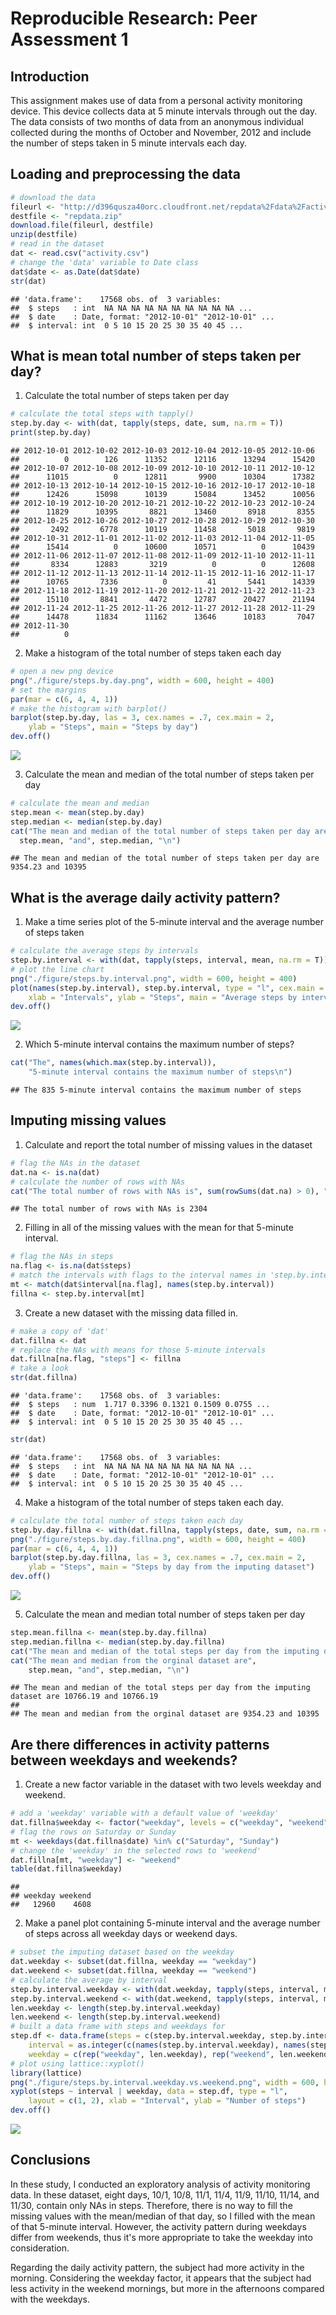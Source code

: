 # Reproducible Research: Peer Assessment 1
## Introduction
This assignment makes use of data from a personal activity monitoring device. 
This device collects data at 5 minute intervals through out the day. The data 
consists of two months of data from an anonymous individual collected during 
the months of October and November, 2012 and include the number of steps taken 
in 5 minute intervals each day.

## Loading and preprocessing the data

```r
# download the data
fileurl <- "http://d396qusza40orc.cloudfront.net/repdata%2Fdata%2Factivity.zip"
destfile <- "repdata.zip"
download.file(fileurl, destfile)
unzip(destfile)
# read in the dataset
dat <- read.csv("activity.csv")
# change the 'data' variable to Date class
dat$date <- as.Date(dat$date)
str(dat)
```

```
## 'data.frame':	17568 obs. of  3 variables:
##  $ steps   : int  NA NA NA NA NA NA NA NA NA NA ...
##  $ date    : Date, format: "2012-10-01" "2012-10-01" ...
##  $ interval: int  0 5 10 15 20 25 30 35 40 45 ...
```


## What is mean total number of steps taken per day?
1. Calculate the total number of steps taken per day

```r
# calculate the total steps with tapply()
step.by.day <- with(dat, tapply(steps, date, sum, na.rm = T))
print(step.by.day)
```

```
## 2012-10-01 2012-10-02 2012-10-03 2012-10-04 2012-10-05 2012-10-06 
##          0        126      11352      12116      13294      15420 
## 2012-10-07 2012-10-08 2012-10-09 2012-10-10 2012-10-11 2012-10-12 
##      11015          0      12811       9900      10304      17382 
## 2012-10-13 2012-10-14 2012-10-15 2012-10-16 2012-10-17 2012-10-18 
##      12426      15098      10139      15084      13452      10056 
## 2012-10-19 2012-10-20 2012-10-21 2012-10-22 2012-10-23 2012-10-24 
##      11829      10395       8821      13460       8918       8355 
## 2012-10-25 2012-10-26 2012-10-27 2012-10-28 2012-10-29 2012-10-30 
##       2492       6778      10119      11458       5018       9819 
## 2012-10-31 2012-11-01 2012-11-02 2012-11-03 2012-11-04 2012-11-05 
##      15414          0      10600      10571          0      10439 
## 2012-11-06 2012-11-07 2012-11-08 2012-11-09 2012-11-10 2012-11-11 
##       8334      12883       3219          0          0      12608 
## 2012-11-12 2012-11-13 2012-11-14 2012-11-15 2012-11-16 2012-11-17 
##      10765       7336          0         41       5441      14339 
## 2012-11-18 2012-11-19 2012-11-20 2012-11-21 2012-11-22 2012-11-23 
##      15110       8841       4472      12787      20427      21194 
## 2012-11-24 2012-11-25 2012-11-26 2012-11-27 2012-11-28 2012-11-29 
##      14478      11834      11162      13646      10183       7047 
## 2012-11-30 
##          0
```

2. Make a histogram of the total number of steps taken each day

```r
# open a new png device
png("./figure/steps.by.day.png", width = 600, height = 400)
# set the margins
par(mar = c(6, 4, 4, 1))
# make the histogram with barplot()
barplot(step.by.day, las = 3, cex.names = .7, cex.main = 2,
	ylab = "Steps", main = "Steps by day")
dev.off()
```
![](./figure/steps.by.day.png)

3. Calculate the mean and median of the total number of steps taken per day

```r
# calculate the mean and median
step.mean <- mean(step.by.day)
step.median <- median(step.by.day)
cat("The mean and median of the total number of steps taken per day are", 
  step.mean, "and", step.median, "\n")
```

```
## The mean and median of the total number of steps taken per day are 9354.23 and 10395
```


## What is the average daily activity pattern?
1. Make a time series plot of the 5-minute interval and the average number of 
steps taken

```r
# calculate the average steps by intervals
step.by.interval <- with(dat, tapply(steps, interval, mean, na.rm = T))
# plot the line chart
png("./figure/steps.by.interval.png", width = 600, height = 400)
plot(names(step.by.interval), step.by.interval, type = "l", cex.main = 2,
	xlab = "Intervals", ylab = "Steps", main = "Average steps by interval")
dev.off()
```
![](./figure/steps.by.interval.png)

2. Which 5-minute interval contains the maximum number of steps?

```r
cat("The", names(which.max(step.by.interval)), 
	"5-minute interval contains the maximum number of steps\n")
```

```
## The 835 5-minute interval contains the maximum number of steps
```


## Imputing missing values
1. Calculate and report the total number of missing values in the dataset

```r
# flag the NAs in the dataset
dat.na <- is.na(dat)
# calculate the number of rows with NAs
cat("The total number of rows with NAs is", sum(rowSums(dat.na) > 0), "\n")
```

```
## The total number of rows with NAs is 2304
```

2. Filling in all of the missing values with the mean for that 5-minute interval.

```r
# flag the NAs in steps
na.flag <- is.na(dat$steps)
# match the intervals with flags to the interval names in 'step.by.interval'
mt <- match(dat$interval[na.flag], names(step.by.interval))
fillna <- step.by.interval[mt]
```

3. Create a new dataset with the missing data filled in.

```r
# make a copy of 'dat'
dat.fillna <- dat
# replace the NAs with means for those 5-minute intervals
dat.fillna[na.flag, "steps"] <- fillna
# take a look
str(dat.fillna)
```

```
## 'data.frame':	17568 obs. of  3 variables:
##  $ steps   : num  1.717 0.3396 0.1321 0.1509 0.0755 ...
##  $ date    : Date, format: "2012-10-01" "2012-10-01" ...
##  $ interval: int  0 5 10 15 20 25 30 35 40 45 ...
```

```r
str(dat)
```

```
## 'data.frame':	17568 obs. of  3 variables:
##  $ steps   : int  NA NA NA NA NA NA NA NA NA NA ...
##  $ date    : Date, format: "2012-10-01" "2012-10-01" ...
##  $ interval: int  0 5 10 15 20 25 30 35 40 45 ...
```

4. Make a histogram of the total number of steps taken each day.

```r
# calculate the total number of steps taken each day
step.by.day.fillna <- with(dat.fillna, tapply(steps, date, sum, na.rm = T))
png("./figure/steps.by.day.fillna.png", width = 600, height = 400)
par(mar = c(6, 4, 4, 1))
barplot(step.by.day.fillna, las = 3, cex.names = .7, cex.main = 2,
	ylab = "Steps", main = "Steps by day from the imputing dataset")
dev.off()
```
![](./figure/steps.by.day.fillna.png)

5. Calculate the mean and median total number of steps taken per day

```r
step.mean.fillna <- mean(step.by.day.fillna)
step.median.fillna <- median(step.by.day.fillna)
cat("The mean and median of the total steps per day from the imputing dataset are", step.mean.fillna, "and", step.median.fillna, "\n\n")
cat("The mean and median from the orginal dataset are", 
	step.mean, "and", step.median, "\n")
```

```
## The mean and median of the total steps per day from the imputing dataset are 10766.19 and 10766.19 
## 
## The mean and median from the orginal dataset are 9354.23 and 10395
```


## Are there differences in activity patterns between weekdays and weekends?
1. Create a new factor variable in the dataset with two levels weekday and weekend.

```r
# add a 'weekday' variable with a default value of 'weekday'
dat.fillna$weekday <- factor("weekday", levels = c("weekday", "weekend"))
# flag the rows on Saturday or Sunday
mt <- weekdays(dat.fillna$date) %in% c("Saturday", "Sunday")
# change the 'weekday' in the selected rows to 'weekend'
dat.fillna[mt, "weekday"] <- "weekend"
table(dat.fillna$weekday)
```

```
## 
## weekday weekend 
##   12960    4608
```

2. Make a panel plot containing 5-minute interval and the average number of steps across all weekday days or weekend days. 

```r
# subset the imputing dataset based on the weekday
dat.weekday <- subset(dat.fillna, weekday == "weekday")
dat.weekend <- subset(dat.fillna, weekday == "weekend")
# calculate the average by interval
step.by.interval.weekday <- with(dat.weekday, tapply(steps, interval, mean))
step.by.interval.weekend <- with(dat.weekend, tapply(steps, interval, mean))
len.weekday <- length(step.by.interval.weekday)
len.weekend <- length(step.by.interval.weekend)
# built a data frame with steps and weekdays for
step.df <- data.frame(steps = c(step.by.interval.weekday, step.by.interval.weekend), 
	interval = as.integer(c(names(step.by.interval.weekday), names(step.by.interval.weekend))),
	weekday = c(rep("weekday", len.weekday), rep("weekend", len.weekend)))
# plot using lattice::xyplot()
library(lattice)
png("./figure/steps.by.interval.weekday.vs.weekend.png", width = 600, height = 600)
xyplot(steps ~ interval | weekday, data = step.df, type = "l", 
	layout = c(1, 2), xlab = "Interval", ylab = "Number of steps")
dev.off()
```
![](./figure/steps.by.interval.weekday.vs.weekend.png)


## Conclusions
In these study, I conducted an exploratory analysis of activity monitoring data. In these dataset, eight days, 10/1, 10/8, 11/1, 11/4, 11/9, 11/10, 11/14, and 11/30, contain only NAs in steps. Therefore, there is no way to fill the missing values with the mean/median of that day, so I filled with the mean of that 5-minute interval. However, the activity pattern during weekdays differ from weekends, thus it's more appropriate to take the weekday into consideration.

Regarding the daily activity pattern, the subject had more activity in the morning. Considering the weekday factor, it appears that the subject had less activity in the weekend mornings, but more in the afternoons compared with the weekdays.
